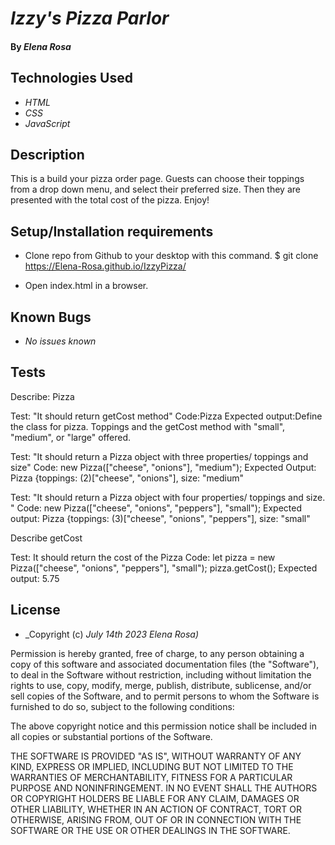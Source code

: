# _Izzy's Pizza Parlor_

#### By _**Elena Rosa**_

## Technologies Used

* _HTML_
* _CSS_
* _JavaScript_


## Description

This is a build your pizza order page. Guests can choose their toppings from a drop down menu, and select their preferred size. Then they are presented with the total cost of the pizza. Enjoy! 

## Setup/Installation requirements

* Clone repo from Github to your desktop with this command. $ git clone https://Elena-Rosa.github.io/IzzyPizza/

* Open index.html in a browser. 


## Known Bugs

* _No issues known_

## Tests

Describe: Pizza 

Test: "It should return getCost method"
Code:Pizza
Expected output:Define the class for pizza. Toppings and the getCost method with "small", "medium", or "large" offered.


Test: "It should return a Pizza object with three properties/ toppings and size"
Code: new Pizza(["cheese", "onions"], "medium");
Expected Output: Pizza {toppings: (2)["cheese", "onions"], size: "medium" 


Test: "It should return a Pizza object with four properties/ toppings and size. "
Code: new Pizza(["cheese", "onions", "peppers"], "small");
Expected output: Pizza {toppings: (3)["cheese", "onions", "peppers"], size: "small" 

Describe getCost

Test: It should return the cost of the Pizza
Code: let pizza = new Pizza(["cheese", "onions", "peppers"], "small");
pizza.getCost();
Expected output: 5.75


## License


* _Copyright (c) _July 14th 2023_ _Elena Rosa)_

Permission is hereby granted, free of charge, to any person obtaining a copy
of this software and associated documentation files (the "Software"), to deal
in the Software without restriction, including without limitation the rights
to use, copy, modify, merge, publish, distribute, sublicense, and/or sell
copies of the Software, and to permit persons to whom the Software is
furnished to do so, subject to the following conditions:

The above copyright notice and this permission notice shall be included in all
copies or substantial portions of the Software.

THE SOFTWARE IS PROVIDED "AS IS", WITHOUT WARRANTY OF ANY KIND, EXPRESS OR
IMPLIED, INCLUDING BUT NOT LIMITED TO THE WARRANTIES OF MERCHANTABILITY,
FITNESS FOR A PARTICULAR PURPOSE AND NONINFRINGEMENT. IN NO EVENT SHALL THE
AUTHORS OR COPYRIGHT HOLDERS BE LIABLE FOR ANY CLAIM, DAMAGES OR OTHER
LIABILITY, WHETHER IN AN ACTION OF CONTRACT, TORT OR OTHERWISE, ARISING FROM,
OUT OF OR IN CONNECTION WITH THE SOFTWARE OR THE USE OR OTHER DEALINGS IN THE
SOFTWARE.
